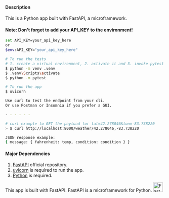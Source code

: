 

#### Description
This is a Python app built with FastAPI, a microframework.

#### Note: Don't forget to add your API_KEY to the environment!
```bash
set API_KEY=your_api_key_here
or
$env:API_KEY="your_api_key_here"
```

```bash
# To run the tests
# 1. create a virtual environment, 2. activate it and 3. invoke pytest
$ python -m venv .venv
$ .venv\Scripts\activate
$ python -m pytest
```

```bash
# To run the app
$ uvicorn
```

```bash
Use curl to test the endpoint from your cli. 
Or use Postman or Insomnia if you prefer a GUI.

- - - - - -

# curl example to GET the payload for lat=42.278046&lon=-83.738220 
> $ curl http://localhost:8000/weather/42.278046,-83.738220

JSON response example: 
{ message: { fahrenheit: temp, condition: condition } }   
```


#### Major Dependencies
1. [FastAPI](https://github.com/tiangolo/fastapi) official repository.
2. [uvicorn](https://github.com/encode/uvicorn) is required to run the app.
3. [Python](https://www.python.org/downloads/) is required.

<p align="left">
  This app is built with FastAPI. FastAPI is a microframework for Python.
  <a href="https://fastapi.tiangolo.com/" target="blank"><img src="https://fastapi.tiangolo.com/img/logo-margin/logo-teal.png/" width="30" alt="FastAPI Logo" /></a>
</p>
